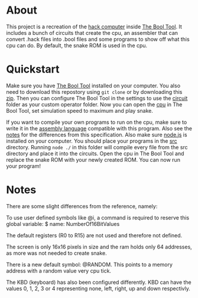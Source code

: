 # About
This project is a recreation of the [hack computer](https://en.wikipedia.org/wiki/Hack_computer)
inside [The Bool Tool](https://git.science.uu.nl/0069795/digitallogicsimulator). It includes a bunch
of circuits that create the cpu, an assembler that can convert .hack files into .bool files and some
programs to show off what this cpu can do. By default, the snake ROM is used in the cpu.

# Quickstart
Make sure you have [The Bool Tool](https://git.science.uu.nl/0069795/digitallogicsimulator) installed
on your computer. You also need to download this repostory using `git clone` or by downloading this [zip](https://github.com/wortelworm/HackAssembler/zipball/master). Then you can configure The Bool Tool in the settings to use the [circuit](/circuits/) folder as your custom operator folder. Now you can open the [cpu](/circuits/CPU.bool) in The Bool Tool, set simulation speed to maximum and play snake.

If you want to compile your own programs to run on the cpu, make sure to write it in the [assembly language](https://en.wikipedia.org/wiki/Hack_computer#Assembly_language) compatible with this program. Also see the [notes](#notes) for the differences from this specification. Also make sure [node.js](https://nodejs.org/) is installed on your computer. You should place your programs in the [src](src/) directory. Running `node ./` in this folder will compile every file from the src directory and place it into the circuits. Open the cpu in The Bool Tool and replace the snake ROM with your newly created ROM. You can now run your program!


# Notes
There are some slight differences from the reference, namely:

To use user defined symbols like @i, a command is required to reserve this global variable:
    $ name: NumberOf16BitValues

The default registers (R0 to R15) are not used and therefore not defined.

The screen is only 16x16 pixels in size and the ram holds only 64 addresses,
as more was not needed to create snake.

There is a new default symbol: @RANDOM.
This points to a memory address with a random value very cpu tick.

The KBD (keyboard) has also been configured differently.
KBD can have the values 0, 1, 2, 3 or 4 representing none, left, right, up and down respectivly.
